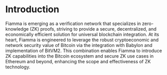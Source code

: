 # Introduction

Fiamma is emerging as a verification network that specializes in zero-knowledge (ZK) proofs, striving to provide a secure, decentralized, and economically efficient solution for universal blockchain integration. At its heart, Fiamma is engineered to leverage the robust cryptoeconomic and network security value of Bitcoin via the integration with Babylon and implementation of BitVM2. This combination enables Fiamma to introduce ZK capabilities into the Bitcoin ecosystem and secure ZK use cases in Ethereum and beyond, enhancing the scope and effectiveness of ZK technology.

